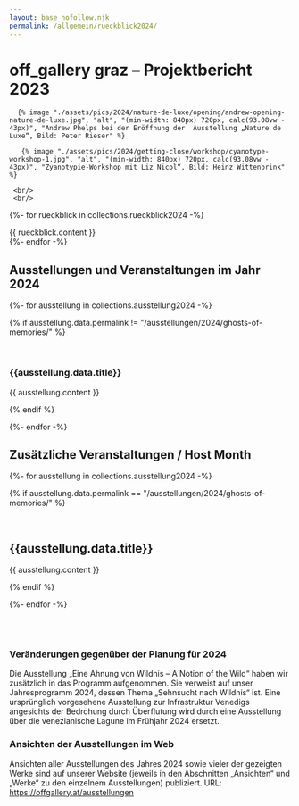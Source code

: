 ```yaml
---
layout: base_nofollow.njk
permalink: /allgemein/rueckblick2024/
---
```


# off_gallery graz – Projektbericht 2023

      {% image "./assets/pics/2024/nature-de-luxe/opening/andrew-opening-nature-de-luxe.jpg", "alt", "(min-width: 840px) 720px, calc(93.08vw - 43px)", "Andrew Phelps bei der Eröffnung der  Ausstellung „Nature de Luxe“, Bild: Peter Rieser" %}
	  
	   {% image "./assets/pics/2024/getting-close/workshop/cyanotype-workshop-1.jpg", "alt", "(min-width: 840px) 720px, calc(93.08vw - 43px)", "Zyanotypie-Workshop mit Liz Nicol“, Bild: Heinz Wittenbrink" %}
	  
	 <br/>
	 <br/>
 

{%- for rueckblick in collections.rueckblick2024 -%}
<section>
{{ rueckblick.content }}
</section>
{%- endfor -%}

<br/>

## Ausstellungen und Veranstaltungen im Jahr 2024


{%- for ausstellung in collections.ausstellung2024 -%}


{% if ausstellung.data.permalink != "/ausstellungen/2024/ghosts-of-memories/" %}

<section>
<br/>
<h3> {{ausstellung.data.title}}</h3>

{{ ausstellung.content }}
</section>
{% endif %}

{%- endfor -%}



## Zusätzliche Veranstaltungen / Host Month

{%- for ausstellung in collections.ausstellung2024 -%}

{% if ausstellung.data.permalink == "/ausstellungen/2024/ghosts-of-memories/" %}

<section>
<br/>
<h2> {{ausstellung.data.title}}</h2>

{{ ausstellung.content }}
</section>
{% endif %}

{%- endfor -%}

<br/>
<br/>

### Veränderungen gegenüber der Planung für 2024 

Die Ausstellung „Eine Ahnung von Wildnis – A Notion of the Wild“ haben wir zusätzlich in das Programm aufgenommen. Sie verweist auf unser Jahresprogramm 2024, dessen Thema „Sehnsucht nach Wildnis“ ist. Eine ursprünglich vorgesehene Ausstellung zur Infrastruktur Venedigs angesichts der Bedrohung durch Überflutung wird durch eine Ausstellung über die venezianische Lagune im Frühjahr 2024 ersetzt. 

### Ansichten der Ausstellungen im Web

Ansichten aller Ausstellungen des Jahres 2024 sowie vieler der gezeigten Werke sind auf unserer Website (jeweils in den Abschnitten „Ansichten“ und „Werke“ zu den einzelnem Ausstellungen) publiziert. URL: <https://offgallery.at/ausstellungen>

